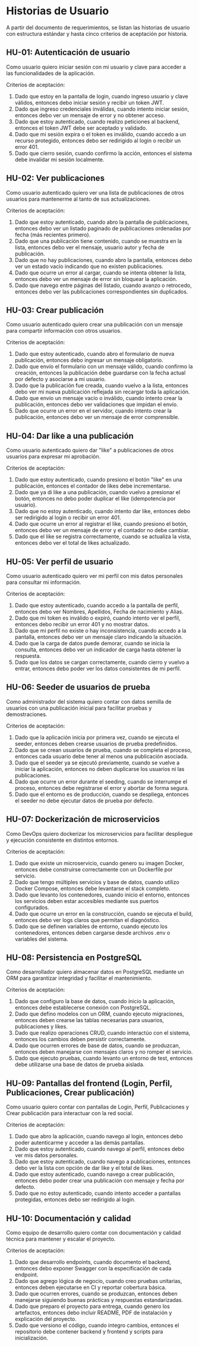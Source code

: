 # Historias de Usuario

A partir del documento de requerimientos, se listan las historias de usuario con estructura estándar y hasta cinco criterios de aceptación por historia.

## HU-01: Autenticación de usuario
Como usuario quiero iniciar sesión con mi usuario y clave para acceder a las funcionalidades de la aplicación.

Criterios de aceptación:
1. Dado que estoy en la pantalla de login, cuando ingreso usuario y clave válidos, entonces debo iniciar sesión y recibir un token JWT.
2. Dado que ingreso credenciales inválidas, cuando intento iniciar sesión, entonces debo ver un mensaje de error y no obtener acceso.
3. Dado que estoy autenticado, cuando realizo peticiones al backend, entonces el token JWT debe ser aceptado y validado.
4. Dado que mi sesión expira o el token es inválido, cuando accedo a un recurso protegido, entonces debo ser redirigido al login o recibir un error 401.
5. Dado que cierro sesión, cuando confirmo la acción, entonces el sistema debe invalidar mi sesión localmente.

## HU-02: Ver publicaciones
Como usuario autenticado quiero ver una lista de publicaciones de otros usuarios para mantenerme al tanto de sus actualizaciones.

Criterios de aceptación:
1. Dado que estoy autenticado, cuando abro la pantalla de publicaciones, entonces debo ver un listado paginado de publicaciones ordenadas por fecha (más recientes primero).
2. Dado que una publicación tiene contenido, cuando se muestra en la lista, entonces debo ver el mensaje, usuario autor y fecha de publicación.
3. Dado que no hay publicaciones, cuando abro la pantalla, entonces debo ver un estado vacío indicando que no existen publicaciones.
4. Dado que ocurre un error al cargar, cuando se intenta obtener la lista, entonces debo ver un mensaje de error sin bloquear la aplicación.
5. Dado que navego entre páginas del listado, cuando avanzo o retrocedo, entonces debo ver las publicaciones correspondientes sin duplicados.

## HU-03: Crear publicación
Como usuario autenticado quiero crear una publicación con un mensaje para compartir información con otros usuarios.

Criterios de aceptación:
1. Dado que estoy autenticado, cuando abro el formulario de nueva publicación, entonces debo ingresar un mensaje obligatorio.
2. Dado que envío el formulario con un mensaje válido, cuando confirmo la creación, entonces la publicación debe guardarse con la fecha actual por defecto y asociarse a mi usuario.
3. Dado que la publicación fue creada, cuando vuelvo a la lista, entonces debo ver mi nueva publicación reflejada sin recargar toda la aplicación.
4. Dado que envío un mensaje vacío o inválido, cuando intento crear la publicación, entonces debo ver validaciones que impidan el envío.
5. Dado que ocurre un error en el servidor, cuando intento crear la publicación, entonces debo ver un mensaje de error comprensible.

## HU-04: Dar like a una publicación
Como usuario autenticado quiero dar "like" a publicaciones de otros usuarios para expresar mi aprobación.

Criterios de aceptación:
1. Dado que estoy autenticado, cuando presiono el botón "like" en una publicación, entonces el contador de likes debe incrementarse.
2. Dado que ya di like a una publicación, cuando vuelvo a presionar el botón, entonces no debo poder duplicar el like (idempotencia por usuario).
3. Dado que no estoy autenticado, cuando intento dar like, entonces debo ser redirigido al login o recibir un error 401.
4. Dado que ocurre un error al registrar el like, cuando presiono el botón, entonces debo ver un mensaje de error y el contador no debe cambiar.
5. Dado que el like se registra correctamente, cuando se actualiza la vista, entonces debo ver el total de likes actualizado.

## HU-05: Ver perfil de usuario
Como usuario autenticado quiero ver mi perfil con mis datos personales para consultar mi información.

Criterios de aceptación:
1. Dado que estoy autenticado, cuando accedo a la pantalla de perfil, entonces debo ver Nombres, Apellidos, Fecha de nacimiento y Alias.
2. Dado que mi token es inválido o expiró, cuando intento ver el perfil, entonces debo recibir un error 401 y no mostrar datos.
3. Dado que mi perfil no existe o hay inconsistencia, cuando accedo a la pantalla, entonces debo ver un mensaje claro indicando la situación.
4. Dado que la carga de datos puede demorar, cuando se inicia la consulta, entonces debo ver un indicador de carga hasta obtener la respuesta.
5. Dado que los datos se cargan correctamente, cuando cierro y vuelvo a entrar, entonces debo poder ver los datos consistentes de mi perfil.

## HU-06: Seeder de usuarios de prueba
Como administrador del sistema quiero contar con datos semilla de usuarios con una publicación inicial para facilitar pruebas y demostraciones.

Criterios de aceptación:
1. Dado que la aplicación inicia por primera vez, cuando se ejecuta el seeder, entonces deben crearse usuarios de prueba predefinidos.
2. Dado que se crean usuarios de prueba, cuando se completa el proceso, entonces cada usuario debe tener al menos una publicación asociada.
3. Dado que el seeder ya se ejecutó previamente, cuando se vuelve a iniciar la aplicación, entonces no deben duplicarse los usuarios ni las publicaciones.
4. Dado que ocurre un error durante el seeding, cuando se interrumpe el proceso, entonces debe registrarse el error y abortar de forma segura.
5. Dado que el entorno es de producción, cuando se despliega, entonces el seeder no debe ejecutar datos de prueba por defecto.

## HU-07: Dockerización de microservicios
Como DevOps quiero dockerizar los microservicios para facilitar despliegue y ejecución consistente en distintos entornos.

Criterios de aceptación:
1. Dado que existe un microservicio, cuando genero su imagen Docker, entonces debe construirse correctamente con un Dockerfile por servicio.
2. Dado que tengo múltiples servicios y base de datos, cuando utilizo Docker Compose, entonces debe levantarse el stack completo.
3. Dado que levanto los contenedores, cuando inicio el entorno, entonces los servicios deben estar accesibles mediante sus puertos configurados.
4. Dado que ocurre un error en la construcción, cuando se ejecuta el build, entonces debo ver logs claros que permitan el diagnóstico.
5. Dado que se definen variables de entorno, cuando ejecuto los contenedores, entonces deben cargarse desde archivos .env o variables del sistema.

## HU-08: Persistencia en PostgreSQL
Como desarrollador quiero almacenar datos en PostgreSQL mediante un ORM para garantizar integridad y facilitar el mantenimiento.

Criterios de aceptación:
1. Dado que configuro la base de datos, cuando inicio la aplicación, entonces debe establecerse conexión con PostgreSQL.
2. Dado que defino modelos con un ORM, cuando ejecuto migraciones, entonces deben crearse las tablas necesarias para usuarios, publicaciones y likes.
3. Dado que realizo operaciones CRUD, cuando interactúo con el sistema, entonces los cambios deben persistir correctamente.
4. Dado que ocurren errores de base de datos, cuando se produzcan, entonces deben manejarse con mensajes claros y no romper el servicio.
5. Dado que ejecuto pruebas, cuando levanto un entorno de test, entonces debe utilizarse una base de datos de prueba aislada.

## HU-09: Pantallas del frontend (Login, Perfil, Publicaciones, Crear publicación)
Como usuario quiero contar con pantallas de Login, Perfil, Publicaciones y Crear publicación para interactuar con la red social.

Criterios de aceptación:
1. Dado que abro la aplicación, cuando navego al login, entonces debo poder autenticarme y acceder a las demás pantallas.
2. Dado que estoy autenticado, cuando navego al perfil, entonces debo ver mis datos personales.
3. Dado que estoy autenticado, cuando navego a publicaciones, entonces debo ver la lista con opción de dar like y el total de likes.
4. Dado que estoy autenticado, cuando navego a crear publicación, entonces debo poder crear una publicación con mensaje y fecha por defecto.
5. Dado que no estoy autenticado, cuando intento acceder a pantallas protegidas, entonces debo ser redirigido al login.

## HU-10: Documentación y calidad
Como equipo de desarrollo quiero contar con documentación y calidad técnica para mantener y escalar el proyecto.

Criterios de aceptación:
1. Dado que desarrollo endpoints, cuando documento el backend, entonces debo exponer Swagger con la especificación de cada endpoint.
2. Dado que agrego lógica de negocio, cuando creo pruebas unitarias, entonces deben ejecutarse en CI y reportar cobertura básica.
3. Dado que ocurren errores, cuando se produzcan, entonces deben manejarse siguiendo buenas prácticas y respuestas estandarizadas.
4. Dado que preparo el proyecto para entrega, cuando genero los artefactos, entonces debo incluir README, PDF de instalación y explicación del proyecto.
5. Dado que versiono el código, cuando integro cambios, entonces el repositorio debe contener backend y frontend y scripts para inicialización.
